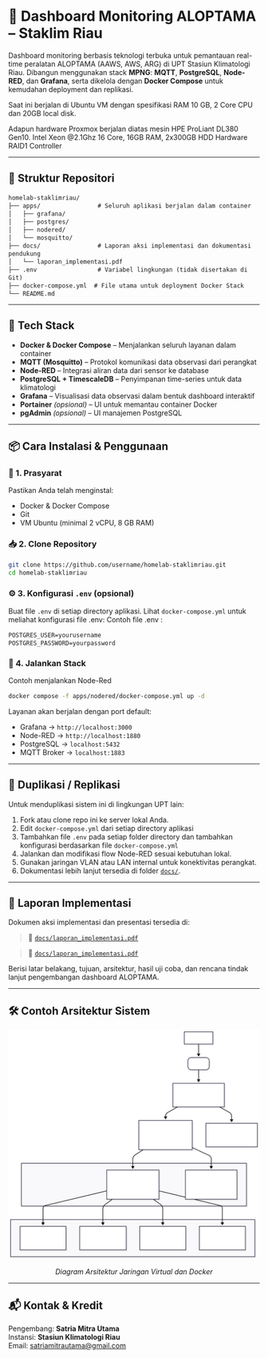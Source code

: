 # 🚀 Dashboard Monitoring ALOPTAMA – Staklim Riau

Dashboard monitoring berbasis teknologi terbuka untuk pemantauan real-time peralatan ALOPTAMA (AAWS, AWS, ARG) di UPT Stasiun Klimatologi Riau. Dibangun menggunakan stack **MPNG**: **MQTT**, **PostgreSQL**, **Node-RED**, dan **Grafana**, serta dikelola dengan **Docker Compose** untuk kemudahan deployment dan replikasi.


Saat ini berjalan di Ubuntu VM dengan spesifikasi RAM 10 GB, 2 Core CPU dan 20GB local disk.

Adapun hardware Proxmox berjalan diatas mesin HPE ProLiant DL380 Gen10. Intel Xeon @2.1Ghz 16 Core, 16GB RAM, 2x300GB HDD Hardware RAID1 Controller

---

## 📂 Struktur Repositori

```
homelab-staklimriau/
├── apps/                # Seluruh aplikasi berjalan dalam container
│   ├── grafana/
│   ├── postgres/
│   ├── nodered/
│   └── mosquitto/
├── docs/                # Laporan aksi implementasi dan dokumentasi pendukung
│   └── laporan_implementasi.pdf
├── .env                 # Variabel lingkungan (tidak disertakan di Git)
├── docker-compose.yml  # File utama untuk deployment Docker Stack
└── README.md
```

---

## 🧰 Tech Stack

- **Docker & Docker Compose** – Menjalankan seluruh layanan dalam container
- **MQTT (Mosquitto)** – Protokol komunikasi data observasi dari perangkat
- **Node-RED** – Integrasi aliran data dari sensor ke database
- **PostgreSQL + TimescaleDB** – Penyimpanan time-series untuk data klimatologi
- **Grafana** – Visualisasi data observasi dalam bentuk dashboard interaktif
- **Portainer** *(opsional)* – UI untuk memantau container Docker
- **pgAdmin** *(opsional)* – UI manajemen PostgreSQL

---

## 📦 Cara Instalasi & Penggunaan

### 🔧 1. Prasyarat

Pastikan Anda telah menginstal:
- Docker & Docker Compose
- Git
- VM Ubuntu (minimal 2 vCPU, 8 GB RAM)

### 📥 2. Clone Repository

```bash
git clone https://github.com/username/homelab-staklimriau.git
cd homelab-staklimriau
```

### ⚙️ 3. Konfigurasi `.env` (opsional)

Buat file `.env` di setiap directory aplikasi. Lihat `docker-compose.yml` untuk meliahat konfigurasi file .env:
Contoh file .env :

```env
POSTGRES_USER=yourusername
POSTGRES_PASSWORD=yourpassword
```

### 🚀 4. Jalankan Stack

Contoh menjalankan Node-Red

```bash
docker compose -f apps/nodered/docker-compose.yml up -d
```

Layanan akan berjalan dengan port default:
- Grafana → `http://localhost:3000`
- Node-RED → `http://localhost:1880`
- PostgreSQL → `localhost:5432`
- MQTT Broker → `localhost:1883`

---

## 🔁 Duplikasi / Replikasi

Untuk menduplikasi sistem ini di lingkungan UPT lain:

1. Fork atau clone repo ini ke server lokal Anda.
2. Edit `docker-compose.yml` dari setiap directory aplikasi
3. Tambahkan file `.env` pada setiap folder directory dan tambahkan konfigurasi berdasarkan file `docker-compose.yml`
4. Jalankan dan modifikasi flow Node-RED sesuai kebutuhan lokal.
5. Gunakan jaringan VLAN atau LAN internal untuk konektivitas perangkat.
6. Dokumentasi lebih lanjut tersedia di folder [`docs/`](./docs).

---

## 📄 Laporan Implementasi

Dokumen aksi implementasi dan presentasi tersedia di:

> 📁 [`docs/laporan_implementasi.pdf`](./docs/laporan.pdf)

> 📁 [`docs/laporan_implementasi.pdf`](./docs/presentasi.pptx)


Berisi latar belakang, tujuan, arsitektur, hasil uji coba, dan rencana tindak lanjut pengembangan dashboard ALOPTAMA.

---

## 🛠 Contoh Arsitektur Sistem

![Network Architecture](./docs/assets/network_architecture.svg)
<p align="center"><em>Diagram Arsitektur Jaringan Virtual dan Docker</em></p>

---

## 📬 Kontak & Kredit

Pengembang: **Satria Mitra Utama**  
Instansi: **Stasiun Klimatologi Riau**  
Email: satriamitrautama@gmail.com




